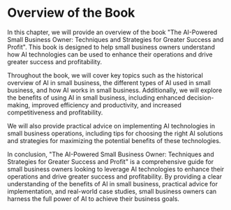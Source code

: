 Overview of the Book
=============================================

In this chapter, we will provide an overview of the book "The AI-Powered Small Business Owner: Techniques and Strategies for Greater Success and Profit". This book is designed to help small business owners understand how AI technologies can be used to enhance their operations and drive greater success and profitability.

Throughout the book, we will cover key topics such as the historical overview of AI in small business, the different types of AI used in small business, and how AI works in small business. Additionally, we will explore the benefits of using AI in small business, including enhanced decision-making, improved efficiency and productivity, and increased competitiveness and profitability.

We will also provide practical advice on implementing AI technologies in small business operations, including tips for choosing the right AI solutions and strategies for maximizing the potential benefits of these technologies.

In conclusion, "The AI-Powered Small Business Owner: Techniques and Strategies for Greater Success and Profit" is a comprehensive guide for small business owners looking to leverage AI technologies to enhance their operations and drive greater success and profitability. By providing a clear understanding of the benefits of AI in small business, practical advice for implementation, and real-world case studies, small business owners can harness the full power of AI to achieve their business goals.
